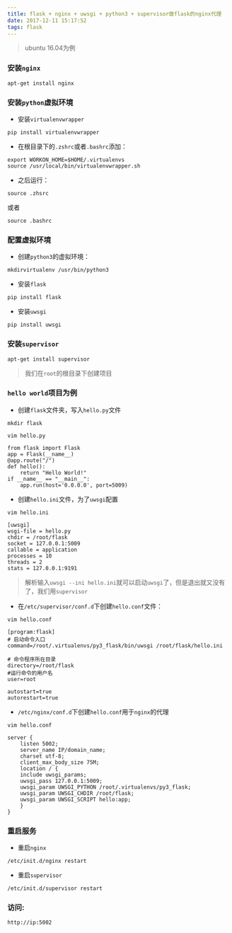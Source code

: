 ```yaml
---
title: flask + nginx + uwsgi + python3 + supervisor做flask的nginx代理
date: 2017-12-11 15:17:52
tags: flask
---
```

> ubuntu 16.04为例
### 安装`nginx`

```
apt-get install nginx
```
<!--more-->

### 安装`python`虚拟环境
- 安装`virtualenvwrapper`

```
pip install virtualenvwrapper
```
- 在根目录下的`.zshrc`或者`.bashrc`添加：

```
export WORKON_HOME=$HOME/.virtualenvs
source /usr/local/bin/virtualenvwrapper.sh
```
- 之后运行：

```
source .zhsrc
```
或者

```
source .bashrc
```
### 配置虚拟环境
- 创建`python3`的虚拟环境：

```
mkdirvirtualenv /usr/bin/python3
```
- 安装`flask`

```
pip install flask
```
- 安装`uwsgi`

```
pip install uwsgi
```
### 安装`supervisor`

```
apt-get install supervisor
```
> 我们在`root`的根目录下创建项目

### `hello world`项目为例
- 创建`flask`文件夹，写入`hello.py`文件

```
mkdir flask
```

```
vim hello.py
```

```
from flask import Flask
app = Flask(__name__)
@app.route("/")
def hello():
    return "Hello World!"
if __name__ == "__main__":
    app.run(host='0.0.0.0', port=5009)
```
- 创建`hello.ini`文件，为了`uwsgi`配置

```
vim hello.ini
```

```
[uwsgi]
wsgi-file = hello.py
chdir = /root/flask
socket = 127.0.0.1:5009
callable = application
processes = 10
threads = 2
stats = 127.0.0.1:9191
```
> 解析输入`uwsgi --ini hello.ini`就可以启动`uwsgi`了，但是退出就又没有了，我们用`supervisor`
- 在`/etc/supervisor/conf.d`下创建`hello.conf`文件：

```
vim hello.conf
```

```
[program:flask]
# 启动命令入口
command=/root/.virtualenvs/py3_flask/bin/uwsgi /root/flask/hello.ini

# 命令程序所在目录
directory=/root/flask
#运行命令的用户名
user=root

autostart=true
autorestart=true
```
- `/etc/nginx/conf.d`下创建`hello.conf`用于`nginx`的代理

```
vim hello.conf
```

```
server {
    listen 5002;
    server_name IP/domain_name;
    charset utf-8;
    client_max_body_size 75M;
    location / {
    include uwsgi_params;
    uwsgi_pass 127.0.0.1:5009;
    uwsgi_param UWSGI_PYTHON /root/.virtualenvs/py3_flask;
    uwsgi_param UWSGI_CHDIR /root/flask;
    uwsgi_param UWSGI_SCRIPT hello:app;
    }
}
```
### 重启服务
- 重启`nginx`

```
/etc/init.d/nginx restart
```
- 重启`supervisor`

```
/etc/init.d/supervisor restart
```
### 访问:

```
http://ip:5002
```

